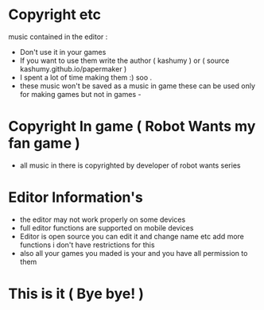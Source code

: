 # Copyright etc
 music contained in the editor  : 
 - Don't use it in your games
 - If you want to use them write the author ( kashumy ) or ( source kashumy.github.io/papermaker ) 
 - I spent a lot of time making them :) soo .
- these music won't be saved as a music in game these can be used only for making games but not in games -
# Copyright In game ( Robot Wants my fan game )
 - all music in there is copyrighted by developer of robot wants series
# Editor Information's 
 - the editor may not work properly on some devices
 - full editor functions are supported on mobile devices
 - Editor is open source you can edit it and change name etc add more functions i don't have restrictions for this
 - also all your games you maded is your and you have all permission to them
# This is it ( Bye bye! )
